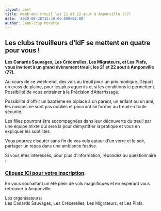 ```yaml
---
layout: post
title: Week-end treuil les 21 et 22 aout à Amponville (77)
date: '2020-08-20T15:30:00.000+02:00'
author: Jean-loup Morette
---
```


## Les clubs treuilleurs d’IdF se mettent en quatre pour vous !

**Les Canards Sauvages, Les Crécerelles, Les Migrateurs, et Les Piafs, vous invitent à un grand évènement treuil, les 21 et 22 aout à Amponville (77).**

Au cours de ce week-end, des vols au treuil pour un prix modique. Départ en cross de plaine, pour les plus aguerris et si les conditions le permettent. Possibilité de vous entrainer à la Précision d’Atterrissage.

Possibilité d'offrir un baptême en biplace à un parent, un enfant ou un ami, les novices ne sont pas oubliés et pourront se former au treuil en toute sécurité.

Les filles pourront être accompagnées dans leur découverte du treuil par une équipe mixte qui sera là pour démystifier la pratique et vous en expliquer les subtilités.

Vous pourrez discuter sans fin de vos vols autour d'un verre et le soir, partager un repas dans une ambiance festive.

Si vous êtes intéressés, pour plus d'information, répondez au questionnaire :

### [Cliquez ICI pour votre inscription](https://framaforms.org/week-end-interclub-treuil-21-22-aout-amponville-1623158159).

En vous souhaitant un été plein de vols magnifiques et en espérant vous retrouver à Amponville.

Les organisateurs:  
Les Canards Sauvages, Les Crécerelles, Les Migrateurs, et Les Piafs.
